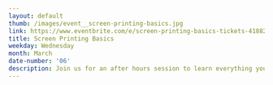 ```yaml
---
layout: default
thumb: /images/event__screen-printing-basics.jpg
link: https://www.eventbrite.com/e/screen-printing-basics-tickets-41882948025
title: Screen Printing Basics
weekday: Wednesday
month: March
date-number: '06'
description: Join us for an after hours session to learn everything you need to know about screen printing in the Make Lab. We will be coating screens with emulsion, printing artwork onto transparencies, burning the image into the screen, washing out the stencil, mixing ink, prepping our work station, registering the paper, and finally pulling prints. The artwork always varies, so you’ll leave with a one-of-a-kind screen printed poster that you made yourself!
---
```

